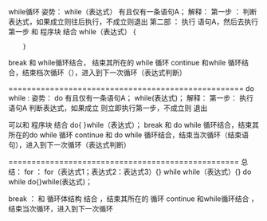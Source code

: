 while循环
姿势：
		while（表达式）
			有且仅有一条语句A；
		解释：
				第一步 ： 判断表达式，如果成立则往后执行，不成立则退出
				第二部 ： 执行 语句A，然后去执行 第一步
		和 程序块 结合
		while（表达式）
		{
			
		}
break 和 while循环结合， 结束其所在的 while 循环
continue 和while 循环结合，结束档次循环（），进入到下一次循环（表达式判断）

===================================================
do while :
			姿势：
			do 
				有且仅有一条语句A；
			while(表达式)；
解释：
	第一步： 执行语句A
	判断表达式，如果成立 则立即执行第一步，不成立则 退出

可以和 程序块 结合
		do{
		}while（表达式）；
break 和 do while 循环结合，结束其所在的do while 循环
continue 和 do while 循环结合，结束当次循环（结束语句），进入到下一次循环（表达式判断）

==================================================
总结：
	for     ：     for（表达式1；表达式2：表达式3）{}
	while         while（表达式）{}
	do while     do{}while(表达式)；

break ： 和 循环体结构 结合 ，结束其所在的 循环
continue 和while循环结合 ，结束当次循环，进入到下一次循环